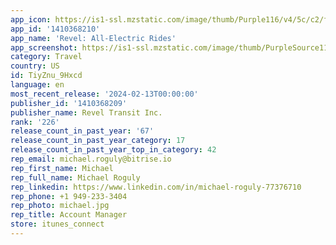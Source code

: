 ```yaml
---
app_icon: https://is1-ssl.mzstatic.com/image/thumb/Purple116/v4/5c/c2/fb/5cc2fbae-d18e-ed33-8784-3bc2d3b8bfff/AppIcon-0-0-1x_U007emarketing-0-5-0-85-220.png/1024x1024bb.png
app_id: '1410368210'
app_name: 'Revel: All-Electric Rides'
app_screenshot: https://is1-ssl.mzstatic.com/image/thumb/PurpleSource116/v4/8e/d5/5a/8ed55ac9-857e-8e41-04c7-b505675bcdc9/74a56ebd-931f-4935-b15e-780ca31fb2eb_Image_1.png/1242x2688bb.png
category: Travel
country: US
id: TiyZnu_9Hxcd
language: en
most_recent_release: '2024-02-13T00:00:00'
publisher_id: '1410368209'
publisher_name: Revel Transit Inc.
rank: '226'
release_count_in_past_year: '67'
release_count_in_past_year_category: 17
release_count_in_past_year_top_in_category: 42
rep_email: michael.roguly@bitrise.io
rep_first_name: Michael
rep_full_name: Michael Roguly
rep_linkedin: https://www.linkedin.com/in/michael-roguly-77376710
rep_phone: +1 949-233-3404
rep_photo: michael.jpg
rep_title: Account Manager
store: itunes_connect
---
```

